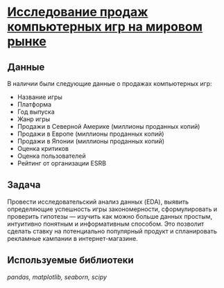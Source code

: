 # [Исследование продаж компьютерных игр на мировом рынке](games_project.ipynb)

## Данные

В наличии были следующие данные о продажах компьютерных игр:
- Название игры
- Платформа
- Год выпуска
- Жанр игры
- Продажи в Северной Америке (миллионы проданных копий)
- Продажи в Европе (миллионы проданных копий)
- Продажи в Японии (миллионы проданных копий)
- Оценка критиков
- Оценка пользователей
- Рейтинг от организации ESRB

## Задача

Провести исследовательский анализ данных (EDA), выявить определяющие успешность игры закономерности, сформулировать и проверить гипотезы — изучить как можно больше данных простым, интуитивно понятным и информативным способом. Это позволит сделать ставку на потенциально популярный продукт и спланировать рекламные кампании в интернет-магазине.

## Используемые библиотеки
*pandas, matplotlib, seaborn, scipy*
